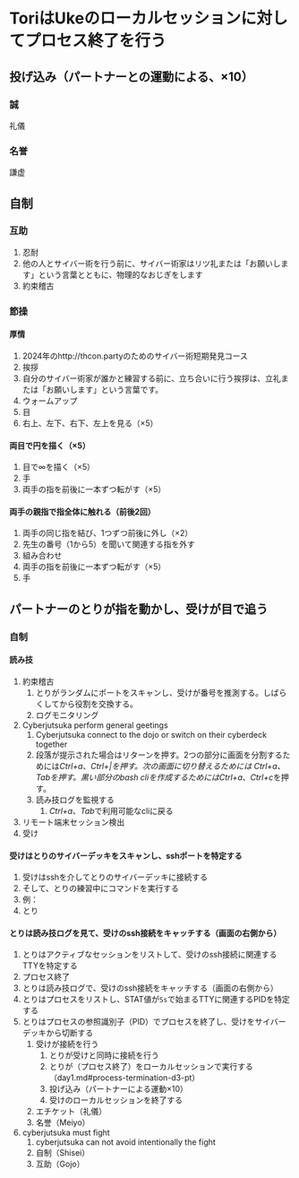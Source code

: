 # ToriはUkeのローカルセッションに対してプロセス終了を行う

## 投げ込み（パートナーとの運動による、×10）

### 誠

礼儀

### 名誉

謙虚

## 自制

### 互助

1. 忍耐
1. 他の人とサイバー術を行う前に、サイバー術家はリツ礼または「お願いします」という言葉とともに、物理的なおじぎをします
1. 約束稽古

### 節操

#### 厚情

1. 2024年のhttp://thcon.partyのためのサイバー術短期発見コース
1. 挨拶
1. 自分のサイバー術家が誰かと練習する前に、立ち合いに行う挨拶は、立礼または「お願いします」という言葉です。
1. ウォームアップ
1. 目
1. 右上、左下、右下、左上を見る（×5）

#### 両目で円を描く（×5）

1. 目で∞を描く（×5）
1. 手
1. 両手の指を前後に一本ずつ転がす（×5）

#### 両手の親指で指全体に触れる（前後2回）

1. 両手の同じ指を結び、1つずつ前後に外し（×2）
1. 先生の番号（1から5）を聞いて関連する指を外す
1. 組み合わせ
1. 両手の指を前後に一本ずつ転がす（×5）
1. 手

## パートナーのとりが指を動かし、受けが目で追う

### 自制

#### 読み技

1. 約束稽古
   1. とりがランダムにポートをスキャンし、受けが番号を推測する。しばらくしてから役割を交換する。
   1. ログモニタリング
1. Cyberjutsuka perform general geetings
   1. Cyberjutsuka connect to the dojo or switch on their cyberdeck together
   1. 段落が提示された場合はリターンを押す。2つの部分に画面を分割するためには*Ctrl+a*、*Ctrl+|*を押す。次の画面に切り替えるためには
*Ctrl+a*、*Tab*を押す。黒い部分のbash cliを作成するためには*Ctrl+a*、*Ctrl+c*を押す。
   1. 読み技ログを監視する
      1. *Ctrl+a*、*Tab*で利用可能なcliに戻る
1. リモート端末セッション検出
1. 受け

#### 受けはとりのサイバーデッキをスキャンし、sshポートを特定する

1. 受けはsshを介してとりのサイバーデッキに接続する
1. そして、とりの練習中にコマンドを実行する
1. 例：
1. とり

#### とりは読み技ログを見て、受けのssh接続をキャッチする（画面の右側から）

1. とりはアクティブなセッションをリストして、受けのssh接続に関連するTTYを特定する
1. プロセス終了
1. とりは読み技ログで、受けのssh接続をキャッチする（画面の右側から）
1. とりはプロセスをリストし、STAT値が`Ss`で始まるTTYに関連するPIDを特定する
1. とりはプロセスの参照識別子（PID）でプロセスを終了し、受けをサイバーデッキから切断する
   1. 受けが接続を行う
      1. とりが受けと同時に接続を行う
      1. とりが（プロセス終了）をローカルセッションで実行する（day1.md#process-termination-d3-pt）
      1. 投げ込み（パートナーによる運動×10）
      1. 受けのローカルセッションを終了する
   1. エチケット（礼儀）
   1. 名誉（Meiyo）
1. cyberjutsuka must fight
   1. cyberjutsuka can not avoid intentionally the fight
   1. 自制（Shisei）
   1. 互助（Gojo）
